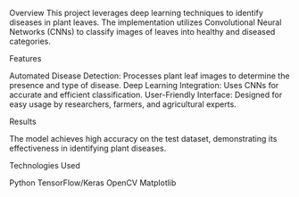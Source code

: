 Overview
This project leverages deep learning techniques to identify diseases in plant leaves. The implementation utilizes Convolutional Neural Networks (CNNs) to classify images of leaves into healthy and diseased categories.

Features


Automated Disease Detection: Processes plant leaf images to determine the presence and type of disease.
Deep Learning Integration: Uses CNNs for accurate and efficient classification.
User-Friendly Interface: Designed for easy usage by researchers, farmers, and agricultural experts.


Results

The model achieves high accuracy on the test dataset, demonstrating its effectiveness in identifying plant diseases.

Technologies Used


Python
TensorFlow/Keras
OpenCV
Matplotlib

